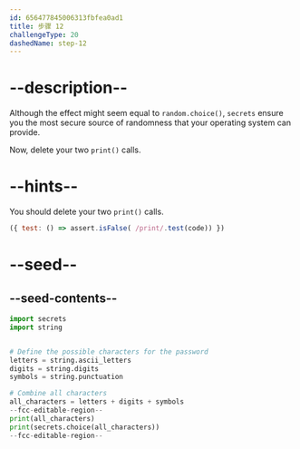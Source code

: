 ```yaml
---
id: 656477845006313fbfea0ad1
title: 步骤 12
challengeType: 20
dashedName: step-12
---
```


# --description--

Although the effect might seem equal to `random.choice()`, `secrets` ensure you the most secure source of randomness that your operating system can provide.

Now, delete your two `print()` calls.

# --hints--

You should delete your two `print()` calls.

```js
({ test: () => assert.isFalse( /print/.test(code)) })
```

# --seed--

## --seed-contents--

```py
import secrets
import string


# Define the possible characters for the password
letters = string.ascii_letters
digits = string.digits
symbols = string.punctuation

# Combine all characters
all_characters = letters + digits + symbols
--fcc-editable-region--
print(all_characters)
print(secrets.choice(all_characters))
--fcc-editable-region--
```
